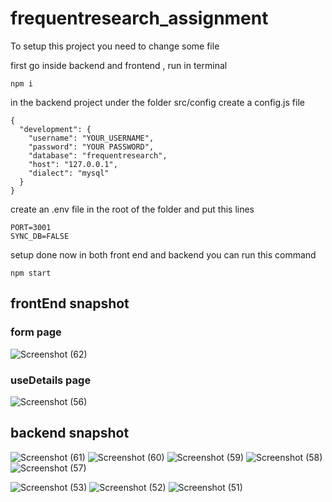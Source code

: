 # frequentresearch_assignment

To setup this project you need to change some file 

first go inside backend and frontend ,
run in terminal 
```
npm i
```
in the backend project under the folder src/config
create a config.js file 
```
{
  "development": {
    "username": "YOUR_USERNAME",
    "password": "YOUR PASSWORD",
    "database": "frequentresearch",
    "host": "127.0.0.1",
    "dialect": "mysql"
  }
}
```
create an .env file in the root of the folder 
and put this lines 
```
PORT=3001
SYNC_DB=FALSE
```

setup done 
now in both front end and backend you can run this command 
```
npm start
```
## frontEnd snapshot
### form page
![Screenshot (62)](https://github.com/navnit0707/frequentresearch_assignment/assets/40719341/41a9cc92-0848-4d91-ac91-7b7eaa8fab97)

### useDetails page 
![Screenshot (56)](https://github.com/navnit0707/frequentresearch_assignment/assets/40719341/9c933b59-210c-46f5-8f5a-94e8d5f120c9)

## backend snapshot
![Screenshot (61)](https://github.com/navnit0707/frequentresearch_assignment/assets/40719341/e5095758-3767-49b6-9473-f7669d110cf7)
![Screenshot (60)](https://github.com/navnit0707/frequentresearch_assignment/assets/40719341/54fc5c65-7357-4990-99c1-eacd96b9bb43)
![Screenshot (59)](https://github.com/navnit0707/frequentresearch_assignment/assets/40719341/72ef2052-b546-4b7f-a058-444cf6251237)
![Screenshot (58)](https://github.com/navnit0707/frequentresearch_assignment/assets/40719341/177ffa4c-f157-489a-8a32-6a101061879c)
![Screenshot (57)](https://github.com/navnit0707/frequentresearch_assignment/assets/40719341/6748eefb-09d2-42b5-a31a-6f600c3f8551)

![Screenshot (53)](https://github.com/navnit0707/frequentresearch_assignment/assets/40719341/c3dc0e50-8552-4b72-9c23-17f5fdec2fad)
![Screenshot (52)](https://github.com/navnit0707/frequentresearch_assignment/assets/40719341/1541bcc0-4453-490f-afe0-b85c07176466)
![Screenshot (51)](https://github.com/navnit0707/frequentresearch_assignment/assets/40719341/9a44e148-bcc0-4f84-8241-368a3bd5f454)

